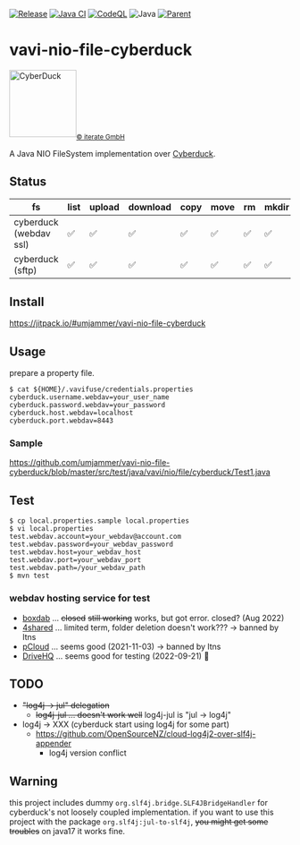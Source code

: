 [![Release](https://jitpack.io/v/umjammer/vavi-nio-file-cyberduck.svg)](https://jitpack.io/#umjammer/vavi-nio-file-cyberduck)
[![Java CI](https://github.com/umjammer/vavi-nio-file-cyberduck/actions/workflows/maven.yml/badge.svg)](https://github.com/umjammer/vavi-nio-file-cyberduck/actions/workflows/maven.yml)
[![CodeQL](https://github.com/umjammer/vavi-nio-file-cyberduck/actions/workflows/codeql-analysis.yml/badge.svg)](https://github.com/umjammer/vavi-nio-file-cyberduck/actions/workflows/codeql-analysis.yml)
![Java](https://img.shields.io/badge/Java-17-b07219)
[![Parent](https://img.shields.io/badge/Parent-vavi--apps--fuse-pink)](https://github.com/umjammer/vavi-apps-fuse)

# vavi-nio-file-cyberduck

<img alt="CyberDuck" src="https://github.com/umjammer/vavi-nio-file-cyberduck/assets/493908/3f341105-9775-4821-b0dc-072abdd4f284" width=120 /><sub><a href="https://iterate.ch/">© iterate GmbH</a></sub>

A Java NIO FileSystem implementation over [Cyberduck](https://github.com/iterate-ch/cyberduck).

## Status

| fs                     | list | upload | download | copy | move | rm | mkdir | cache | watch | library |
|------------------------|------|--------|----------|------|------|----|-------|-------|-------|---------|
| cyberduck (webdav ssl) | ✅   | ✅    | ✅       | ✅   | ✅  | ✅ | ✅   | ✅   |       | [cyberduck.webdav](https://github.com/iterate-ch/cyberduck/) |
| cyberduck (sftp)       | ✅   | ✅    | ✅       | ✅   | ✅  | ✅ | ✅   | ✅   |       | [cyberduck.ssh](https://github.com/iterate-ch/cyberduck/) |

## Install

https://jitpack.io/#umjammer/vavi-nio-file-cyberduck

## Usage

prepare a property file.

```shell
$ cat ${HOME}/.vavifuse/credentials.properties
cyberduck.username.webdav=your_user_name
cyberduck.password.webdav=your_password
cyberduck.host.webdav=localhost
cyberduck.port.webdav=8443
```

### Sample

https://github.com/umjammer/vavi-nio-file-cyberduck/blob/master/src/test/java/vavi/nio/file/cyberduck/Test1.java

## Test

```shell
$ cp local.properties.sample local.properties
$ vi local.properties
test.webdav.account=your_webdav@account.com
test.webdav.password=your_webdav_password
test.webdav.host=your_webdav_host
test.webdav.port=your_webdav_port
test.webdav.path=/your_webdav_path
$ mvn test
```

### webdav hosting service for test

 * [boxdab](https://www.box.com/) ... ~~closed~~ ~~still working~~ works, but got error. closed? (Aug 2022)
 * [4shared](https://www.4shared.com/) ... limited term, folder deletion doesn't work??? -> banned by ltns 
 * [pCloud](https://my.pcloud.com/) ... seems good (2021-11-03) -> banned by ltns
 * [DriveHQ](https://www.drivehq.com/) ... seems good for testing (2022-09-21) 🎯

## TODO

 * ~~"log4j -> jul" delegation~~
   * ~~log4j-jul ... doesn't work well~~ log4j-jul is "jul -> log4j"
 * log4j -> XXX (cyberduck start using log4j for some part)
   * https://github.com/OpenSourceNZ/cloud-log4j2-over-slf4j-appender
     * log4j version conflict 

## Warning

this project includes dummy `org.slf4j.bridge.SLF4JBridgeHandler` for cyberduck's not loosely coupled implementation.
if you want to use this project with the package `org.slf4j:jul-to-slf4j`, ~~you might get some troubles~~
on java17 it works fine.